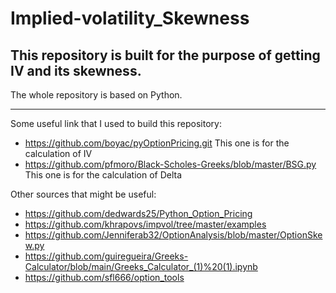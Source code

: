 # Implied-volatility_Skewness
## This repository is built for the purpose of getting IV and its skewness.
The whole repository is based on Python.

***
Some useful link that I used to build this repository:

* https://github.com/boyac/pyOptionPricing.git    This one is for the calculation of IV
* https://github.com/pfmoro/Black-Scholes-Greeks/blob/master/BSG.py    This one is for the calculation of Delta 

Other sources that might be useful:

* https://github.com/dedwards25/Python_Option_Pricing
* https://github.com/khrapovs/impvol/tree/master/examples
* https://github.com/Jenniferab32/OptionAnalysis/blob/master/OptionSkew.py
* https://github.com/guiregueira/Greeks-Calculator/blob/main/Greeks_Calculator_(1)%20(1).ipynb
* https://github.com/sfl666/option_tools
